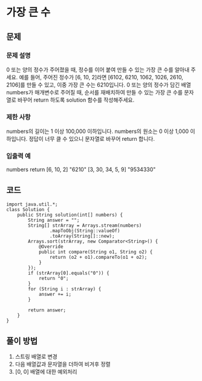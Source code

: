 # 가장 큰 수

## 문제
### 문제 설명
0 또는 양의 정수가 주어졌을 때, 정수를 이어 붙여 만들 수 있는 가장 큰 수를 알아내 주세요.
예를 들어, 주어진 정수가 [6, 10, 2]라면 [6102, 6210, 1062, 1026, 2610, 2106]를 만들 수 있고, 이중 가장 큰 수는 6210입니다.
0 또는 양의 정수가 담긴 배열 numbers가 매개변수로 주어질 때, 순서를 재배치하여 만들 수 있는 가장 큰 수를 문자열로 바꾸어 return 하도록 solution 함수를 작성해주세요.

### 제한 사항
numbers의 길이는 1 이상 100,000 이하입니다.
numbers의 원소는 0 이상 1,000 이하입니다.
정답이 너무 클 수 있으니 문자열로 바꾸어 return 합니다.

### 입출력 예
numbers	return
[6, 10, 2]	"6210"
[3, 30, 34, 5, 9]	"9534330"

## 코드
```
import java.util.*;
class Solution {
    public String solution(int[] numbers) {
        String answer = "";
        String[] strArray = Arrays.stream(numbers)
                .mapToObj(String::valueOf)
                .toArray(String[]::new);
        Arrays.sort(strArray, new Comparator<String>() {
            @Override
            public int compare(String o1, String o2) {
                return (o2 + o1).compareTo(o1 + o2);
            }
        });
        if (strArray[0].equals("0")) {
            return "0";
        }
        for (String i : strArray) {
            answer += i;
        }
        
        return answer;
    }
}
```

## 풀이 방법
1. 스트링 배열로 변경
2. 다음 배열값과 문자열을 더하여 비겨후 정렬
3. [0, 0] 배열에 대한 예외처리
